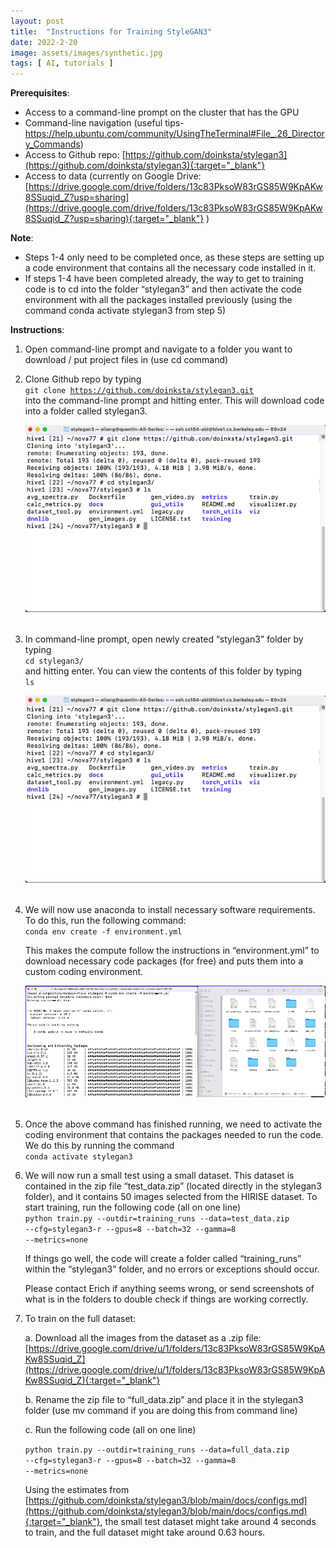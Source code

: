 ```yaml
---
layout: post
title:  "Instructions for Training StyleGAN3"
date: 2022-2-20
image: assets/images/synthetic.jpg
tags: [ AI, tutorials ]
---
```


**Prerequisites**:
- Access to a command-line prompt on the cluster that has the GPU
- Command-line navigation (useful tips- <a href="https://help.ubuntu.com/community/UsingTheTerminal#File_.26_Directory_Commands" target="_blank">https://help.ubuntu.com/community/UsingTheTerminal#File_.26_Directory_Commands</a>)  
- Access to Github repo: [https://github.com/doinksta/stylegan3](https://github.com/doinksta/stylegan3){:target="_blank"}
- Access to data (currently on Google Drive: [https://drive.google.com/drive/folders/13c83PksoW83rGS85W9KpAKw8SSuqid_Z?usp=sharing](https://drive.google.com/drive/folders/13c83PksoW83rGS85W9KpAKw8SSuqid_Z?usp=sharing){:target="_blank"} )


**Note**:
- Steps 1-4 only need to be completed once, as these steps are setting up a code environment that contains all the necessary code installed in it.
- If steps 1-4 have been completed already, the way to get to training code is to cd into the folder “stylegan3” and then activate the code environment with all the packages installed previously (using the command conda activate stylegan3 from step 5)

**Instructions**:
1. Open command-line prompt and navigate to a folder you want to download / put project files in (use cd command)  

2. Clone Github repo by typing  
   <code>git clone https://github.com/doinksta/stylegan3.git</code>  
   into the command-line prompt and hitting enter. This will download code into a folder called stylegan3.<br>  

   <div><img src="/assets/images/Picture1.png" class="img-fluid" alt="Picture1" /></div><br>

3. In command-line prompt, open newly created “stylegan3” folder by typing  
   <code>cd stylegan3/</code>  
   and hitting enter. You can view the contents of this folder by typing  
   <code>ls</code>  

   <div><img src="/assets/images/Picture2.png" class="img-fluid" alt="Picture2" /></div><br>

4. We will now use anaconda to install necessary software requirements. To do this, run the following command:  
   <code>conda env create -f environment.yml</code>  

   This makes the compute follow the instructions in “environment.yml” to download necessary code packages (for free) and puts them into a custom coding environment.

    <div><img src="/assets/images/Picture3.png" class="img-fluid" alt="Picture3" /></div><br>

5. Once the above command has finished running, we need to activate the coding environment that contains the packages needed to run the code. We do this by running the command  
   <code>conda activate stylegan3</code>

6.	We will now run a small test using a small dataset. This dataset is contained in the zip file “test_data.zip” (located directly in the stylegan3 folder), and it contains 50 images selected from the HIRISE dataset. To start training, run the following code (all on one line)  
   <code>python train.py --outdir=training_runs --data=test_data.zip --cfg=stylegan3-r --gpus=8 --batch=32 --gamma=8 --metrics=none</code>  

    If things go well, the code will create a folder called “training_runs” within the “stylegan3” folder, and no errors or exceptions should occur.  
    
    Please contact Erich if anything seems wrong, or send screenshots of what is in the folders to double check if things are working correctly.

7.	To train on the full dataset:  

    a. Download all the images from the dataset as a .zip file: [https://drive.google.com/drive/u/1/folders/13c83PksoW83rGS85W9KpAKw8SSuqid_Z](https://drive.google.com/drive/u/1/folders/13c83PksoW83rGS85W9KpAKw8SSuqid_Z){:target="_blank"}  

    b. Rename the zip file to “full_data.zip” and place it in the stylegan3 folder (use mv command if you are doing this from command line)  

    c. Run the following code (all on one line)

    <code>python train.py --outdir=training_runs --data=full_data.zip --cfg=stylegan3-r --gpus=8 --batch=32 --gamma=8 --metrics=none</code>  

    Using the estimates from [https://github.com/doinksta/stylegan3/blob/main/docs/configs.md](https://github.com/doinksta/stylegan3/blob/main/docs/configs.md){:target="_blank"}, the small test dataset might take around 4 seconds to train, and the full dataset might take around 0.63 hours.





